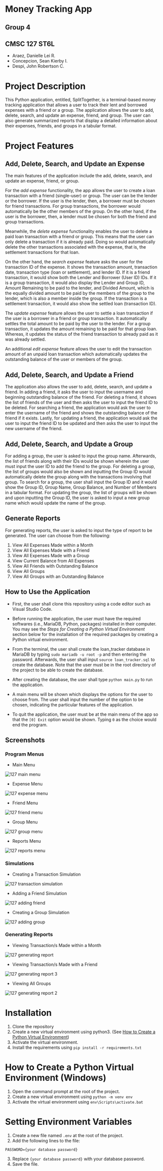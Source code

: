 # Money Tracking App
## Group 4
## CMSC 127 ST6L
* Araez, Danielle Lei R.  
* Concepcion, Sean Kierby I.  
* Despi, John Robertson C.  
  
# Project Description
This Python application, entitled, SplitTogether, is a terminal-based money tracking application that allows a user to track their lent and borrowed expenses with a friend or a group. The application allows the user to add, delete, search, and update an expense, friend, and group. The user can also generate summarized reports that display a detailed information about their expenses, friends, and groups in a tabular format.
  
# Project Features
## Add, Delete, Search, and Update an Expense  
The main features of the application include the add, delete, search, and update an expense, friend, or group.      
    
For the *add expense* functionality, the app allows the user to create a loan transaction with a friend (single-user) or group. The user can be the lender or the borrower. If the user is the lender, then, a borrower must be chosen for friend transactions. For group transactions, the borrower would automatically be the other members of the group. On the other hand, if the user is the borrower, then, a lender must be chosen for both the friend and group transactions.   
  
Meanwhile, the *delete expense* functionality enables the user to delete a paid loan transaction with a friend or group. This means that the user can only delete a transaction if it is already paid. Doing so would automatically delete the other transactions associated with the expense, that is, the settlement transactions for that loan.  
  
On the other hand, the *search expense* feature asks the user for the transaction ID of the expense. It shows the transaction amount, transaction date, transaction type (loan or settlement), and lender ID. If it is a friend transaction, it would show both the Lender and Borrower (User ID) IDs. If it is a group transaction, it would also display the Lender and Group ID, Amount Remaining to be paid to the lender, and Divided Amount, which is the equally divided amount to be paid by the members of the group to the lender, which is also a member inside the group. If the transaction is a settlement transaction, it would also show the settled loan (transaction ID).   
  
The *update expense* feature allows the user to settle a loan transaction if the user is a borrower in a friend or group transaction. It automatically settles the total amount to be paid by the user to the lender. For a group transaction, it updates the amount remaining to be paid for that group loan. Whereas, it updates the status of the friend transaction to already paid as it was already settled. 

An additional *edit expense* feature allows the user to edit the transaction amount of an unpaid loan transaction which automatically updates the outstanding balance of the user or members of the group. 
  
## Add, Delete, Search, and Update a Friend  
The application also allows the user to add, delete, search, and update a friend. In adding a friend, it asks the user to input the username and beginning outstanding balance of the friend. For deleting a friend, it shows the list of friends of the user and then asks the user to input the friend ID to be deleted. For searching a friend, the application would ask the user to enter the username of the friend and shows the outstanding balance of the friend if it exists. Lastly, for updating a friend, the application would ask the user to input the friend ID to be updated and then asks the user to input the new username of the friend.      
  
## Add, Delete, Search, and Update a Group  
For adding a group, the user is asked to input the group name. Afterwards, the list of friends along with their IDs would be shown wherein the user must input the user ID to add the friend to the group. For deleting a group, the list of groups would also be shown and inputting the Group ID would automatically delete the group along with the transactions involving that group. To search for a group, the user shall input the Group ID and it would show the Group ID, Group Name, Group Balance, and Number of Members in a tabular format. For updating the group, the list of groups will be shown and upon inputting the Group ID, the user is asked to input a new group name which would update the name of the group.   

## Generate Reports
For generating reports, the user is asked to input the type of report to be generated. The user can choose from the following:
1. View All Expenses Made within a Month  
2. View All Expenses Made with a Friend  
3. View All Expenses Made with a Group  
4. View Current Balance from All Expenses  
5. View All Friends with Outstanding Balance  
6. View All Groups  
7. View All Groups with an Outstanding Balance  
  
## How to Use the Application  
* First, the user shall clone this repository using a code editor such as Visual Studio Code.    
  
* Before running the application, the user must have the required softwares (i.e., MariaDB, Python, packages) installed in their computer. You may see the *Steps for Creating a Python Virtual Environment* section below for the installation of the required packages by creating a Python virtual environment.   
  
* From the terminal, the user shall create the loan_tracker database in MariaDB by typing `sudo mariadb -u root -p` and then entering the password. Afterwards, the user shall input `source loan_tracker.sql` to create the database. Note that the user must be in the root directory of the project to be able to create the database.    
  
* After creating the database, the user shall type `python main.py` to run the application.    
  
* A main menu will be shown which displays the options for the user to choose from. The user shall input the number of the option to be chosen, indicating the particular features of the application. 
  
* To quit the application, the user must be at the main menu of the app so that the `[0] Exit` option would be shown. Typing `0` as the choice would end the program.      
  
## Screenshots
### Program Menus
* Main Menu  

![127 main menu](https://github.com/MarshmallowMann/cmsc127project/assets/125255946/67d3638c-22da-4dad-90cb-7ba4a6e5e704)


* Expense Menu

![127 expense menu](https://github.com/MarshmallowMann/cmsc127project/assets/125255946/af54a636-fe5c-4143-ae28-8b40b8e604eb)


* Friend Menu

![127 friend menu](https://github.com/MarshmallowMann/cmsc127project/assets/125255946/f0b957e5-f68a-4f3a-bf68-06365c42fd61)


* Group Menu

![127 group menu](https://github.com/MarshmallowMann/cmsc127project/assets/125255946/3a59c800-1120-4879-b0c8-a3a5d63e63f9)


* Reports Menu

![127 reports menu](https://github.com/MarshmallowMann/cmsc127project/assets/125255946/bfd65eae-48ba-4380-b747-dcc91a650a9e)


### Simulations
* Creating a Transaction Simulation

![127 transaction simulation](https://github.com/MarshmallowMann/cmsc127project/assets/125255946/348065d4-845a-45a7-992b-4bfe2fadc3b4)


* Adding a Friend Simulation

![127 adding friend](https://github.com/MarshmallowMann/cmsc127project/assets/125255946/1e3222d9-91b3-4994-9322-c5a189873966)


* Creating a Group Simulation

![127 adding group](https://github.com/MarshmallowMann/cmsc127project/assets/125255946/1570311e-0b74-4454-a02e-f235804b4f3d)


### Generating Reports
* Viewing Transaction/s Made within a Month

![127 generating report](https://github.com/MarshmallowMann/cmsc127project/assets/125255946/63d205f7-377f-42df-873a-9153327d8904)


* Viewing Transaction/s Made with a Friend

![127 generating report 3](https://github.com/MarshmallowMann/cmsc127project/assets/125255946/52d29f19-d81b-4815-b34c-2759d6d93de3)



* Viewing All Groups 

![127 generating report 2](https://github.com/MarshmallowMann/cmsc127project/assets/125255946/97f30ed9-f9f7-4177-833c-f4baf18b19e9)



  
# Installation  
1. Clone the repository
2. Create a new virtual environment using python3. (See [How to Create a Python Virtual Environment](#how-to-create-a-python-virtual-environment-windows))
3. Activate the virtual environment.
4. Install the requirements using `pip install -r requirements.txt`


# How to Create a Python Virtual Environment (Windows)
1. Open the command prompt at the root of the project.
2. Create a new virtual environment using `python -m venv env`
3. Activate the virtual environment using `env\Scripts\activate.bat`


# Setting Environment Variables
1. Create a new file named `.env` at the root of the project.
2. Add the following lines to the file:
```
PASSWORD={your database password}
```
3. Replace `{your database password}` with your database password.
4. Save the file.
